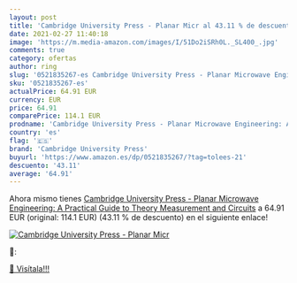 ```yaml
---
layout: post
title: 'Cambridge University Press - Planar Micr al 43.11 % de descuento'
date: 2021-02-27 11:40:18
image: 'https://m.media-amazon.com/images/I/51Do2iSRh0L._SL400_.jpg'
comments: true
category: ofertas
author: ring
slug: '0521835267-es Cambridge University Press - Planar Microwave Engineering:...'
sku: '0521835267-es'
actualPrice: 64.91 EUR
currency: EUR
price: 64.91
comparePrice: 114.1 EUR
prodname: 'Cambridge University Press - Planar Microwave Engineering: A Practical Guide to Theory  Measurement  and Circuits'
country: 'es'
flag: '🇪🇸'
brand: 'Cambridge University Press'
buyurl: 'https://www.amazon.es/dp/0521835267/?tag=tolees-21'
descuento: '43.11'
average: '64.91'
---
```


Ahora mismo tienes [Cambridge University Press - Planar Microwave Engineering: A Practical Guide to Theory  Measurement  and Circuits](https://www.amazon.es/dp/0521835267/?tag=tolees-21) a 64.91 EUR (original: 114.1 EUR) (43.11 %  de descuento) en el siguiente enlace!

[![Cambridge University Press - Planar Micr](https://m.media-amazon.com/images/I/51Do2iSRh0L._SL400_.jpg)](https://www.amazon.es/dp/0521835267/?tag=tolees-21)

🔎:


[🛒 Visítala!!!](https://www.amazon.es/dp/0521835267/?tag=tolees-21)

